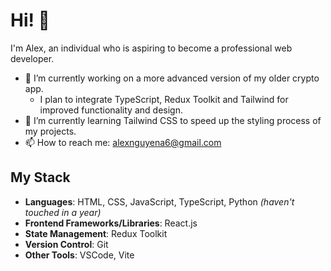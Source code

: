 # Hi! 👋
I'm Alex, an individual who is aspiring to become a professional web developer.

- 🔭 I’m currently working on a more advanced version of my older crypto app.
  - I plan to integrate TypeScript, Redux Toolkit and Tailwind for improved functionality and design.
- 🌱 I’m currently learning Tailwind CSS to speed up the styling process of my projects.
- 📫 How to reach me: alexnguyena6@gmail.com

## My Stack

- **Languages**:
HTML, CSS, JavaScript, TypeScript, Python *(haven't touched in a year)*
- **Frontend Frameworks/Libraries**:
React.js
- **State Management**:
Redux Toolkit
- **Version Control**:
Git
- **Other Tools**:
VSCode, Vite
